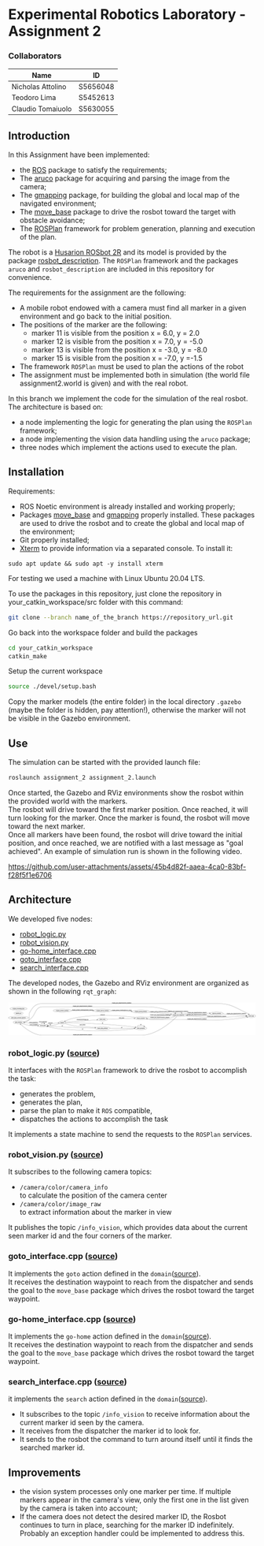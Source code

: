 # Experimental Robotics Laboratory - Assignment 2

### Collaborators

| Name                  | ID       |
| --------------------- |:--------:|
| Nicholas Attolino     | S5656048 |
| Teodoro Lima          | S5452613 |
| Claudio Tomaiuolo     | S5630055 |

## Introduction

In this Assignment have been implemented:
- the [ROS](https://www.ros.org) package to satisfy the requirements;
-  The [aruco](https://github.com/pal-robotics/aruco_ros/tree/noetic-devel/aruco) package for acquiring and parsing the image from the camera;
-  The [gmapping](http://wiki.ros.org/gmapping) package, for building the global and local map of the navigated environment;
-  The [move_base](http://wiki.ros.org/move_base) package to drive the rosbot toward the target with obstacle avoidance;
-  The [ROSPlan](https://kcl-planning.github.io/ROSPlan/) framework for problem generation, planning and execution of the plan.

The robot is a [Husarion ROSbot 2R](https://husarion.com/#robots) and its model is provided by the package [rosbot_description](https://github.com/husarion/rosbot_ros/tree/noetic/src/rosbot_description).
The `ROSPlan` framework and the packages `aruco` and `rosbot_description` are included in this repository for convenience.

The requirements for the assignment are the following:

- A mobile robot endowed with a camera must find all marker in a given environment and go back to the initial position.
- The positions of the marker are the following:
  - marker 11 is visible from the position x = 6.0, y = 2.0
  - marker 12 is visible from the position x = 7.0, y = -5.0
  - marker 13 is visible from the position x = -3.0, y = -8.0
  - marker 15 is visible from the position x = -7.0, y =-1.5
- The framework `ROSPlan` must be used to plan the actions of the robot
- The assignment must be implemented both in simulation (the world file assignment2.world is given) and with the real robot.

In this branch we implement the code for the simulation of the real rosbot. The architecture is based on:
- a node implementing the logic for generating the plan using the `ROSPlan` framework;
- a node implementing the vision data handling using the `aruco` package;
- three nodes which implement the actions used to execute the plan.

## Installation

Requirements:

- ROS Noetic environment is already installed and working properly;
- Packages [move_base](http://wiki.ros.org/move_base) and [gmapping](http://wiki.ros.org/gmapping) properly installed. These packages are used to drive the rosbot and to create the global and local map of the environment;
- Git properly installed;
- [Xterm](https://invisible-island.net/xterm/) to provide information via a separated console.
  To install it:
```shell
sudo apt update && sudo apt -y install xterm
```

For testing we used a machine with Linux Ubuntu 20.04 LTS.  


To use the packages in this repository, just clone the repository in your_catkin_workspace/src folder with this command:
```bash
git clone --branch name_of_the_branch https://repository_url.git
```

Go back into the workspace folder and build the packages
```bash
cd your_catkin_workspace
catkin_make
```

Setup the current workspace

```bash
source ./devel/setup.bash
```

Copy the marker models (the entire folder) in the local directory `.gazebo` (maybe the folder is hidden, pay attention!), otherwise the marker will not be visible in the Gazebo environment.

## Use

The simulation can be started with the provided launch file:

```bash
roslaunch assignment_2 assignment_2.launch
```

Once started, the Gazebo and RViz environments show the rosbot within the provided world with the markers.  
The rosbot will drive toward the first marker position. Once reached, it will turn looking for the marker. Once the marker is found, the rosbot will move toward the next marker.  
Once all markers have been found, the rosbot will drive toward the initial position, and once reached, we are notified with a last message as "goal achieved".
An example of simulation run is shown in the following video.

https://github.com/user-attachments/assets/45b4d82f-aaea-4ca0-83bf-f28f5f1e6706

## Architecture

We developed five nodes:  

- [robot_logic.py](#robot_logicpy-source)
- [robot_vision.py](#robot_visionpy-source)
- [go-home_interface.cpp](#go-home_interfacecpp-source)
- [goto_interface.cpp](#goto_interfacecpp-source)
- [search_interface.cpp](#search_interfacecpp-source)

The developed nodes, the Gazebo and RViz environment are organized as shown in the following `rqt_graph`:

<img src="./media/rosgraph_1.png" alt="rosgraph_1">

### robot_logic.py ([source](./assignment_2/script/robot_logic.py))
It interfaces with the `ROSPlan` framework to drive the rosbot to accomplish the task:

- generates the problem,
- generates the plan,
- parse the plan to make it `ROS` compatible,
- dispatches the actions to accomplish the task

It implements a state machine to send the requests  to the `ROSPlan` services.

### robot_vision.py ([source](./assignment_2/script/robot_vision.py))
It subscribes to the following camera topics:

- `/camera/color/camera_info`  
    to calculate the position of the camera center  
- `/camera/color/image_raw`  
    to extract information about the marker in view  

It publishes the topic `/info_vision`, which provides data about the current seen marker id and the four corners of the marker.

### goto_interface.cpp ([source](./assignment_2/src/goto_interface.cpp))
It implements the `goto` action defined in the `domain`([source](./assignment_2/pddl/domain.pddl)).  
It receives the destination waypoint to reach from the dispatcher and sends the goal to the `move_base` package which drives the rosbot toward the target waypoint.

### go-home_interface.cpp ([source](./assignment_2/src/go-home_interface.cpp))
It implements the `go-home` action defined in the `domain`([source](./assignment_2/pddl/domain.pddl)).  
It receives the destination waypoint to reach from the dispatcher and sends the goal to the `move_base` package which drives the rosbot toward the target waypoint.

### search_interface.cpp ([source](./assignment_2/src/search_interface.cpp))
it implements the `search` action defined in the `domain`([source](./assignment_2/pddl/domain.pddl)).  

- It subscribes to the topic `/info_vision` to receive information about the current marker id seen by the camera.
- It receives from the dispatcher the marker id to look for.
- It sends to the rosbot the command to turn around itself until it finds the searched marker id.

## Improvements

- the vision system processes only one marker per time. If multiple markers appear in the camera's view, only the first one in the list given by the camera is taken into account;
- If the camera does not detect the desired marker ID, the Rosbot continues to turn in place, searching for the marker ID indefinitely. Probably an exception handler could be implemented to address this.
